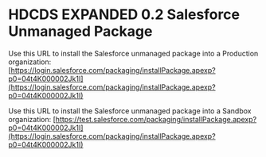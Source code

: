 # HDCDS EXPANDED 0.2 Salesforce Unmanaged Package
Use this URL to install the Salesforce unmanaged package into a Production organization:
[https://login.salesforce.com/packaging/installPackage.apexp?p0=04t4K000002Jk1I](https://login.salesforce.com/packaging/installPackage.apexp?p0=04t4K000002Jk1I)

Use this URL to install the Salesforce unmanaged package into a Sandbox organization: [https://test.salesforce.com/packaging/installPackage.apexp?p0=04t4K000002Jk1I](https://login.salesforce.com/packaging/installPackage.apexp?p0=04t4K000002Jk1I)
